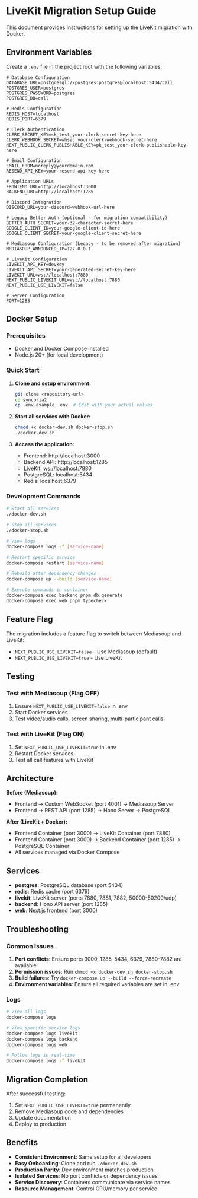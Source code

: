 # LiveKit Migration Setup Guide

This document provides instructions for setting up the LiveKit migration with Docker.

## Environment Variables

Create a `.env` file in the project root with the following variables:

```env
# Database Configuration
DATABASE_URL=postgresql://postgres:postgres@localhost:5434/call
POSTGRES_USER=postgres
POSTGRES_PASSWORD=postgres
POSTGRES_DB=call

# Redis Configuration
REDIS_HOST=localhost
REDIS_PORT=6379

# Clerk Authentication
CLERK_SECRET_KEY=sk_test_your-clerk-secret-key-here
CLERK_WEBHOOK_SECRET=whsec_your-clerk-webhook-secret-here
NEXT_PUBLIC_CLERK_PUBLISHABLE_KEY=pk_test_your-clerk-publishable-key-here

# Email Configuration
EMAIL_FROM=noreply@yourdomain.com
RESEND_API_KEY=your-resend-api-key-here

# Application URLs
FRONTEND_URL=http://localhost:3000
BACKEND_URL=http://localhost:1285

# Discord Integration
DISCORD_URL=your-discord-webhook-url-here

# Legacy Better Auth (optional - for migration compatibility)
BETTER_AUTH_SECRET=your-32-character-secret-here
GOOGLE_CLIENT_ID=your-google-client-id-here
GOOGLE_CLIENT_SECRET=your-google-client-secret-here

# Mediasoup Configuration (Legacy - to be removed after migration)
MEDIASOUP_ANNOUNCED_IP=127.0.0.1

# LiveKit Configuration
LIVEKIT_API_KEY=devkey
LIVEKIT_API_SECRET=your-generated-secret-key-here
LIVEKIT_URL=ws://localhost:7880
NEXT_PUBLIC_LIVEKIT_URL=ws://localhost:7880
NEXT_PUBLIC_USE_LIVEKIT=false

# Server Configuration
PORT=1285
```

## Docker Setup

### Prerequisites
- Docker and Docker Compose installed
- Node.js 20+ (for local development)

### Quick Start

1. **Clone and setup environment:**
   ```bash
   git clone <repository-url>
   cd syncoria2
   cp .env.example .env  # Edit with your actual values
   ```

2. **Start all services with Docker:**
   ```bash
   chmod +x docker-dev.sh docker-stop.sh
   ./docker-dev.sh
   ```

3. **Access the application:**
   - Frontend: http://localhost:3000
   - Backend API: http://localhost:1285
   - LiveKit: ws://localhost:7880
   - PostgreSQL: localhost:5434
   - Redis: localhost:6379

### Development Commands

```bash
# Start all services
./docker-dev.sh

# Stop all services
./docker-stop.sh

# View logs
docker-compose logs -f [service-name]

# Restart specific service
docker-compose restart [service-name]

# Rebuild after dependency changes
docker-compose up --build [service-name]

# Execute commands in container
docker-compose exec backend pnpm db:generate
docker-compose exec web pnpm typecheck
```

## Feature Flag

The migration includes a feature flag to switch between Mediasoup and LiveKit:

- `NEXT_PUBLIC_USE_LIVEKIT=false` - Use Mediasoup (default)
- `NEXT_PUBLIC_USE_LIVEKIT=true` - Use LiveKit

## Testing

### Test with Mediasoup (Flag OFF)
1. Ensure `NEXT_PUBLIC_USE_LIVEKIT=false` in .env
2. Start Docker services
3. Test video/audio calls, screen sharing, multi-participant calls

### Test with LiveKit (Flag ON)
1. Set `NEXT_PUBLIC_USE_LIVEKIT=true` in .env
2. Restart Docker services
3. Test all call features with LiveKit

## Architecture

**Before (Mediasoup):**
- Frontend → Custom WebSocket (port 4001) → Mediasoup Server
- Frontend → REST API (port 1285) → Hono Server → PostgreSQL

**After (LiveKit + Docker):**
- Frontend Container (port 3000) → LiveKit Container (port 7880)
- Frontend Container (port 3000) → Backend Container (port 1285) → PostgreSQL Container
- All services managed via Docker Compose

## Services

- **postgres**: PostgreSQL database (port 5434)
- **redis**: Redis cache (port 6379)
- **livekit**: LiveKit server (ports 7880, 7881, 7882, 50000-50200/udp)
- **backend**: Hono API server (port 1285)
- **web**: Next.js frontend (port 3000)

## Troubleshooting

### Common Issues

1. **Port conflicts**: Ensure ports 3000, 1285, 5434, 6379, 7880-7882 are available
2. **Permission issues**: Run `chmod +x docker-dev.sh docker-stop.sh`
3. **Build failures**: Try `docker-compose up --build --force-recreate`
4. **Environment variables**: Ensure all required variables are set in .env

### Logs

```bash
# View all logs
docker-compose logs

# View specific service logs
docker-compose logs livekit
docker-compose logs backend
docker-compose logs web

# Follow logs in real-time
docker-compose logs -f livekit
```

## Migration Completion

After successful testing:

1. Set `NEXT_PUBLIC_USE_LIVEKIT=true` permanently
2. Remove Mediasoup code and dependencies
3. Update documentation
4. Deploy to production

## Benefits

- **Consistent Environment**: Same setup for all developers
- **Easy Onboarding**: Clone and run `./docker-dev.sh`
- **Production Parity**: Dev environment matches production
- **Isolated Services**: No port conflicts or dependency issues
- **Service Discovery**: Containers communicate via service names
- **Resource Management**: Control CPU/memory per service
